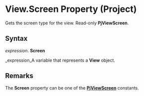 
# View.Screen Property (Project)

Gets the screen type for the view. Read-only  **PjViewScreen**.


## Syntax

 _expression_. **Screen**

 _expression_A variable that represents a  **View** object.


## Remarks

The  **Screen** property can be one of the **[PjViewScreen](a345e016-ef13-0605-7b2a-5e91c748743e.md)** constants.

